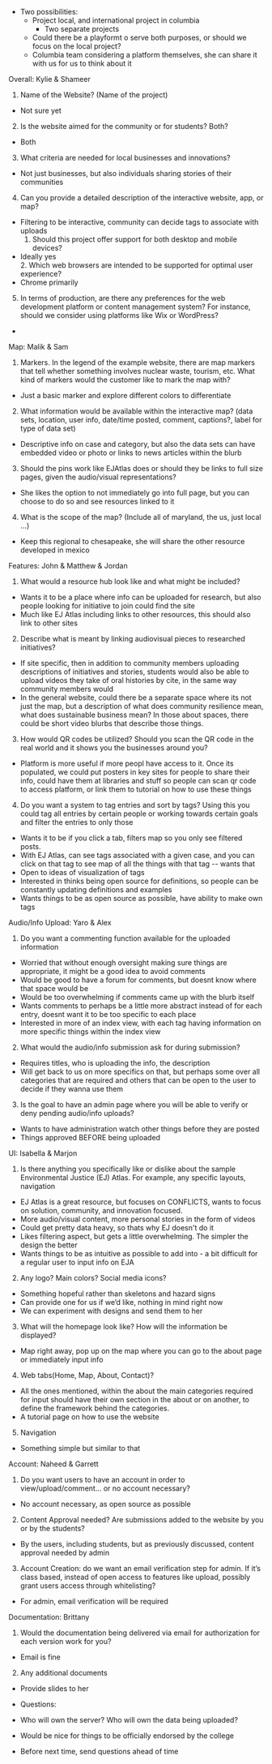 - Two possibilities:  
  - Project local, and international project in columbia  
    - Two separate projects  
  - Could there be a playformt o serve both purposes, or should we focus on the local project?  
  - Columbia team considering a platform themselves, she can share it with us for us to think about it

Overall: Kylie & Shameer

1. Name of the Website? (Name of the project)   
- Not sure yet  
2. Is the website aimed for the community or for students? Both?   
- Both  
3. What criteria are needed for local businesses and innovations?  
- Not just businesses, but also individuals sharing stories of their communities   
4. Can you provide a detailed description of the interactive website, app, or map?  
- Filtering to be interactive, community can decide tags to associate with uploads  
  1. Should this project offer support for both desktop and mobile devices?   
- Ideally yes  
  2. Which web browsers are intended to be supported for optimal user experience?   
- Chrome primarily  
5. In terms of production, are there any preferences for the web development platform or content management system? For instance, should we consider using platforms like Wix or WordPress?   
- 

Map: Malik & Sam

1. Markers. In the legend of the example website, there are map markers that tell whether something involves nuclear waste, tourism, etc. What kind of markers would the customer like to mark the map with?   
- Just a basic marker and explore different colors to differentiate   
2. What information would be available within the interactive map? (data sets, location, user info, date/time posted, comment, captions?, label for type of data set)   
- Descriptive info on case and category, but also the data sets can have embedded video or photo or links to news articles within the blurb  
3. Should the pins work like EJAtlas does or should they be links to full size pages, given the audio/visual representations?  
- She likes the option to not immediately go into full page, but you can choose to do so and see resources linked to it  
4. What is the scope of the map? (Include all of maryland, the us, just local …)   
- Keep this regional to chesapeake, she will share the other resource developed in mexico

Features: John & Matthew & Jordan

1. What would a resource hub look like and what might be included?   
- Wants it to be a place where info can be uploaded for research, but also people looking for initiative to join could find the site  
- Much like EJ Atlas including links to other resources, this should also link to other sites  
2. Describe what  is meant by linking audiovisual pieces to researched initiatives?  
- If site specific, then in addition to community members uploading descriptions of initiatives and stories, students would also be able to upload videos they take of oral histories by cite, in the same way community members would  
- In the general website, could there be a separate space where its not just the map, but a description of what does community resilience mean, what does sustainable business mean? In those about spaces, there could be short video blurbs that describe those things.   
3. How would QR codes be utilized? Should you scan the QR code in the real world and it shows you the businesses around you?  
- Platform is more useful if more peopl have access to it. Once its populated, we could put posters in key sites for people to share their info, could have them at libraries and stuff so people can scan qr code to access platform, or link them to tutorial on how to use these things  
4. Do you want a system to tag entries and sort by tags? Using this you could tag all entries by certain people or working towards certain goals and filter the entries to only those  
- Wants it to be if you click a tab, filters map so you only see filtered posts.   
- With EJ Atlas, can see tags associated with a given case, and you can click on that tag to see map of all the things with that tag \-- wants that  
- Open to ideas of visualization of tags  
- Interested in thinks being open source for definitions, so people can be constantly updating definitions and examples  
- Wants things to be as open source as possible, have ability to make own tags

Audio/Info Upload: Yaro & Alex

1. Do you want a commenting function available for the uploaded information  
- Worried that without enough oversight making sure things are appropriate, it might be a good idea to avoid comments  
- Would be good to have a forum for comments, but doesnt know where that space would be  
- Would be too overwhelming if comments came up with the blurb itself  
- Wants comments to perhaps be a little more abstract instead of for each entry, doesnt want it to be too specific to each place  
- Interested in more of an index view, with each tag having information on more specific things within the index view  
2. What would the audio/info submission ask for during submission?   
- Requires titles, who is uploading the info, the description  
- Will get back to us on more specifics on that, but perhaps some over all categories that are required and others that can be open to the user to decide if they wanna use them  
3. Is the goal to have an admin page where you will be able to verify or deny pending audio/info uploads?   
- Wants to have administration watch other things before they are posted  
- Things approved BEFORE being uploaded

UI: Isabella & Marjon

1. Is there anything you specifically like or dislike about the sample Environmental Justice (EJ) Atlas. For example, any specific layouts, navigation  
- EJ Atlas is a great resource, but focuses on CONFLICTS, wants to focus on solution, community, and innovation focused.   
- More audio/visual content, more personal stories in the form of videos  
- Could get pretty data heavy, so thats why EJ doesn't do it  
- Likes filtering aspect, but gets a little overwhelming. The simpler the design the better  
- Wants things to be as intuitive as possible to add into \- a bit difficult for a regular user to input info on EJA  
2. Any logo? Main colors? Social media icons?   
- Something hopeful rather than skeletons and hazard signs  
- Can provide one for us if we’d like, nothing in mind right now  
- We can experiment with designs and send them to her  
3. What will the homepage look like? How will the information be displayed?  
- Map right away, pop up on the map where you can go to the about page or immediately input info  
4. Web tabs(Home, Map, About, Contact)?   
- All the ones mentioned, within the about the main categories required for input should have their own section in the about or on another, to define the framework behind the categories.  
- A tutorial page on how to use the website   
5. Navigation  
- Something simple but similar to that

Account: Naheed & Garrett

1. Do you want users to have an account in order to view/upload/comment… or no account necessary?  
- No account necessary, as open source as possible  
2. Content Approval needed? Are submissions added to the website by you or by the students?   
- By the users, including students, but as previously discussed, content approval needed by admin  
3. Account Creation: do we want an email verification step for admin. If it’s class based, instead of open access to features like upload, possibly grant users access through whitelisting?  
- For admin, email verification will be required

Documentation: Brittany

1. Would the documentation being delivered via email for authorization for each version work for you?  
- Email is fine  
2. Any additional documents   
- Provide slides to her

- Questions:  
- Who will own the server? Who will own the data being uploaded?  
- Would be nice for things to be officially endorsed by the college

- Before next time, send questions ahead of time

